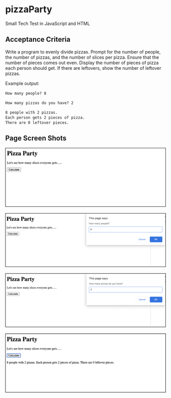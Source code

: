 # pizzaParty

Small Tech Test in JavaScript and HTML

## Acceptance Criteria

Write a program to evenly divide pizzas. Prompt for the number of people, the number of pizzas, and the number of slices per pizza. Ensure that the number of pieces comes out even. Display the number of pieces of pizza each person should get. If there are leftovers, show the number of leftover pizzas.

Example output:

```
How many people? 8
```
```
How many pizzas do you have? 2
```
```
8 people with 2 pizzas.
Each person gets 2 pieces of pizza.
There are 0 leftover pieces.
```
## Page Screen Shots

<kbd>
 <img style='border:1px solid #000000' src=images/Screenshot1.png width=600/>
</kbd>
<br><br>
<kbd>
 <img style='border:1px solid #000000' src=images/Screenshot2.png width=600/>
</kbd>
<br><br>
<kbd>
 <img style='border:1px solid #000000' src=images/Screenshot3.png width=600/>
</kbd>
<br><br>
<kbd>
 <img style='border:1px solid #000000' src=images/Screenshot4.png width=600/>
</kbd>
